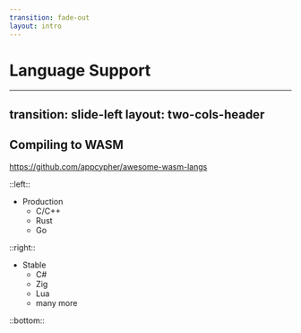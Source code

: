 ```yaml
---
transition: fade-out
layout: intro
---
```


# Language Support

---
transition: slide-left
layout: two-cols-header
---

## Compiling to WASM

https://github.com/appcypher/awesome-wasm-langs

::left::

- Production
  - C/C++
  - Rust
  - Go

::right::

- Stable
  - C#
  - Zig
  - Lua
  - many more


::bottom::

<div class="h-8 mt-8 mb-8"></div>
